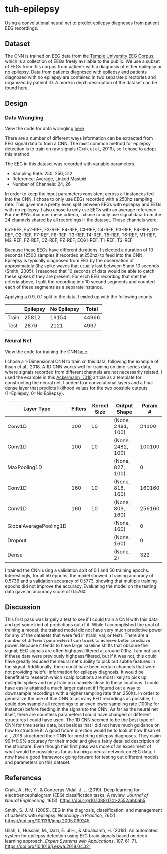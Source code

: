 # tuh-epilepsy

Using a convolutional neural net to predict epilepsy
diagnoses from patient EEG recordings.

## Dataset

The CNN is trained on EEG data from the
[Temple University EEG Corpus](https://www.isip.piconepress.com/projects/tuh_eeg/html/overview.shtml),
which is a collection of EEGs freely available to the
public. We use a subset of EEGs from this corpus
from patients with a diagnosis of either epilepsy or no
epilepsy. Data from patients diagnosed with epilepsy
and patients diagnosed with no epilepsy are contained
in two separate directories and organized by patient
ID. A more in depth description of the dataset can be
found [here](docs/dataset.txt).

## Design

### Data Wrangling

View the code for data wrangling [here](tuh_epilepsy/dataset.py).

There are a number of different ways information can
be extracted from EEG signal data to train a CNN. The
most common method for epilepsy detection is to train
on raw signals (Craik et al., 2019), so I chose to adopt
this method.

The EEG in this dataset was recorded with variable
parameters.

* Sampling Rate: 250, 256, 512
* Reference: Average, Linked Mastoid
* Number of Channels: 24, 26

In order to keep the input parameters consistent across
all instances fed into the CNN, I chose to only use EEGs
recorded with a 250hz sampling rate. This gave me a pretty
even split between EEGs with epilepsy and EEGs with no
epilepsy. I also chose to only use EEGs with an average
reference. For the EEGs that met these criteria, I chose
to only use signal data from the 24 channels shared by all
recordings in the dataset. These channels were:

Fp1-REF, Fp2-REF, F3-REF, F4-REF, C3-REF, C4-REF, P3-REF,
P4-REF, O1-REF, O2-REF, F7-REF, F8-REF, T3-REF, T4-REF,
T5-REF, T6-REF, M1-REF, M2-REF, FZ-REF, CZ-REF, PZ-REF,
ECG1-REF, T1-REF, T2-REF

Because these EEGs have different durations, I selected
a duration of 10 seconds (2500 samples if recorded at 250hz)
to feed into the CNN. Epilepsy is typically diagnosed from
EEG by the observation of approximately 3hz spike waves that
usually last between 5 and 10 seconds (Smith, 2005). I
reasoned that 10 seconds of data would be able to catch these
spikes if they are present. For each EEG recording that met
the criteria above, I split the recording into 10 second
segments and counted each of these segments as a separate
instance.

Applying a 0.9, 0.1 split to the data, I ended up with the
following counts

|       | Epilepsy | No Epilepsy |  Total | 
|-------|----------|-------------|--------| 
| Train | 25812    | 19154       | 44966  | 
| Test  | 2876     | 2121        | 4997   | 

### Neural Net

View the code for training the CNN [here](notebooks/train-cnn.ipynb).

I chose a 1-Dimensional CNN to train on this data,
following the example of Ihsan et al., 2018. A 1D CNN works
well for training on time-series data, where signals recorded
from different channels are not necessarily related. I used
the example in this [Ackermann, 2018](https://blog.goodaudience.com/introduction-to-1d-convolutional-neural-networks-in-keras-for-time-sequences-3a7ff801a2cf)
article as a template for constructing the neural net. I added
four convolutional layers and a final dense layer that predicts
liklihood values for the two possible outputs 
(1=Epilepsy, 0=No Epilepsy).

| Layer Type             | Filters | Kernel Size | Output Shape      | Param # | 
|------------------------|---------|-------------|-------------------|---------| 
| Conv1D                 | 100     | 10          | (None, 2491, 100) | 24100   | 
| Conv1D                 | 100     | 10          | (None, 2482, 100) | 100100  | 
| MaxPooling1D           |         |             | (None, 827, 100)  | 0       | 
| Conv1D                 | 160     | 10          | (None, 818, 160)  | 160160  | 
| Conv1D                 | 160     | 10          | (None, 809, 160)  | 256160  | 
| GlobalAveragePooling1D |         |             | (None, 160)       | 0       | 
| Dropout                |         |             | (None, 160)       | 0       | 
| Dense                  |         |             | (None, 2)         | 322     |

I trained the CNN using a validation split of 0.1 and 50 training
epochs. Interestingly, for all 50 epochs, the model showed a
training accuracy of 0.5736 and a validation accuracy of 0.5773,
showing that multiple training epochs did not improve the accuracy.
Evaluating the model on the testing data gave an accuracy score of
0.5763.

## Discussion

This first pass was largely a test to see if I could train
a CNN with this data and get some kind of predictions out of
it. While I accomplished the goal of training a model, the
trained model did not have very much predictive power for any
of the datasets that were fed in (train, val, or test). There
are a number of different parameters I can tweak to achieve
better predicive power. Because it tends to have large baseline
shifts that obscure the signal, EEG signals are often highpass filtered at
around 0.1hz. I am not sure if these data were previously highpass
filtered, but if it was not, this could have greatly reduced the
neural net's ability to pick out subtle features in the signal.
Additionally, there could have been certain channels that were
not providing helpful information for epilepsy diagnosis. It
would be benefitial to research which scalp locations are most
likely to pick up epileptic spikes and only train on channels
close to these locations. I could have easily attained a much
larger dataset if I figured out a way to downsample recordings
with a higher sampling rate than 250hz. In order to generalize
the use of thie CNN to as many EEG recordings as possible, I
could downsample all recordings to an even lower sampling rate
(100hz for instance) before feeding in the signals to the CNN.
As far as the neural net itself, there are countless parameters
I could have changed or different structures I could have used.
The 1D CNN seemed to be the best type of CNN for time series data,
but besides that I did not have much guidance on how to structure
it. A good future direction would be to look at how Ihsan et al.,
2018 structured their CNN for predicting epilepsy diagnoses. They
claim 99.1±0.9% accuracy for their model and give a fairly detailed
description of the structure. Even though this first pass was
more of an experiment of what would be possible as far as training
a neural network on EEG data, I now have a good framework going
forward for testing out different models and parameters on this
dataset.

## References

Craik, A., He, Y., & Contreras-Vidal, J. L. (2019). Deep learning
for electroencephalogram (EEG) classification tasks: A review.
*Journal of Neural Engineering*, 16(3). https://doi.org/10.1088/1741-2552/ab0ab5

Smith, S. J. M. (2005). EEG in the diagnosis, classification,
and management of patients with epilepsy. *Neurology in Practice*,
76(2). https://doi.org/10.1136/jnnp.2005.069245

Ullah, I., Hussain, M., Qazi, E. ul H., & Aboalsamh, H. (2018).
An automated system for epilepsy detection using EEG brain signals
based on deep learning approach. *Expert Systems with Applications*,
107, 61–71. https://doi.org/10.1016/j.eswa.2018.04.021

